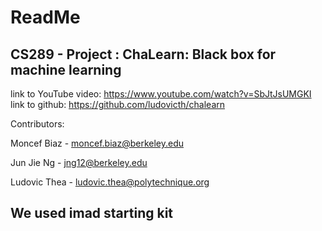 
# ReadMe

## CS289 - Project : ChaLearn: Black box for machine learning

link to YouTube video: https://www.youtube.com/watch?v=SbJtJsUMGKI
link to github: https://github.com/ludovicth/chalearn

Contributors:

Moncef Biaz - moncef.biaz@berkeley.edu

Jun Jie Ng - jng12@berkeley.edu

Ludovic Thea - ludovic.thea@polytechnique.org

## We used imad starting kit 
